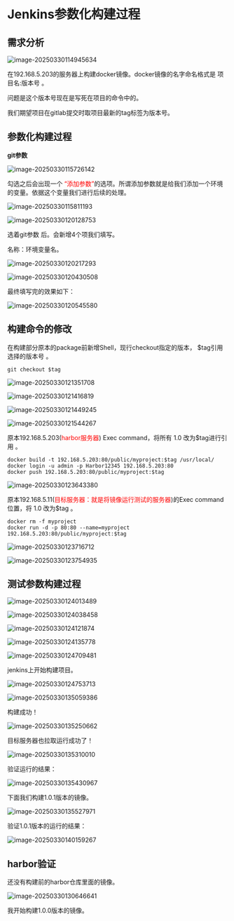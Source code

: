 # Jenkins参数化构建过程



## 需求分析

![image-20250330114945634](demo17_2025_03_01.assets/image-20250330114945634.png)



在192.168.5.203的服务器上构建docker镜像。docker镜像的名字命名格式是    项目名:版本号 。

问题是这个版本号现在是写死在项目的命令中的。

我们期望项目在gitlab提交时取项目最新的tag标签为版本号。





## 参数化构建过程

**git参数**

![image-20250330115726142](demo17_2025_03_01.assets/image-20250330115726142.png)





勾选之后会出现一个<font color='red'> “添加参数”</font>的选项。所谓添加参数就是给我们添加一个环境的变量。依据这个变量我们进行后续的处理。

![image-20250330115811193](demo17_2025_03_01.assets/image-20250330115811193.png)







![image-20250330120128753](demo17_2025_03_01.assets/image-20250330120128753.png)



选着git参数 后。会新增4个项我们填写。

名称：环境变量名。





![image-20250330120217293](demo17_2025_03_01.assets/image-20250330120217293.png)











![image-20250330120430508](demo17_2025_03_01.assets/image-20250330120430508.png)



最终填写完的效果如下：



![image-20250330120545580](demo17_2025_03_01.assets/image-20250330120545580.png)





## 构建命令的修改

在构建部分原本的package前新增Shell，现⾏checkout指定的版本， $tag引⽤选择的版本号 。

```
git checkout $tag
```



![image-20250330121351708](demo17_2025_03_01.assets/image-20250330121351708.png)









![image-20250330121416819](demo17_2025_03_01.assets/image-20250330121416819.png)







![image-20250330121449245](demo17_2025_03_01.assets/image-20250330121449245.png)





![image-20250330121544267](demo17_2025_03_01.assets/image-20250330121544267.png)





原本192.168.5.203(<font color='red'>harbor服务器</font>) Exec  command，将所有 1.0 改为$tag进⾏引⽤ 。

```
docker build -t 192.168.5.203:80/public/myproject:$tag /usr/local/
docker login -u admin -p Harbor12345 192.168.5.203:80
docker push 192.168.5.203:80/public/myproject:$tag
```



![image-20250330123643380](demo17_2025_03_01.assets/image-20250330123643380.png)



原本192.168.5.11(<font color='red'>⽬标服务器：就是将镜像运行测试的服务器</font>)的Exec  command位置，将 1.0 改为$tag 。

```
docker rm -f myproject
docker run -d -p 80:80 --name=myproject 192.168.5.203:80/public/myproject:$tag
```



![image-20250330123716712](demo17_2025_03_01.assets/image-20250330123716712.png)









![image-20250330123754935](demo17_2025_03_01.assets/image-20250330123754935.png)







## 测试参数构建过程



![image-20250330124013489](demo17_2025_03_01.assets/image-20250330124013489.png)









![image-20250330124038458](demo17_2025_03_01.assets/image-20250330124038458.png)







![image-20250330124121874](demo17_2025_03_01.assets/image-20250330124121874.png)







![image-20250330124135778](demo17_2025_03_01.assets/image-20250330124135778.png)







![image-20250330124709481](demo17_2025_03_01.assets/image-20250330124709481.png)





jenkins上开始构建项目。



![image-20250330124753713](demo17_2025_03_01.assets/image-20250330124753713.png)







![image-20250330135059386](demo17_2025_03_01.assets/image-20250330135059386.png)



构建成功！

![image-20250330135250662](demo17_2025_03_01.assets/image-20250330135250662.png)



目标服务器也拉取运行成功了！



![image-20250330135310010](demo17_2025_03_01.assets/image-20250330135310010.png)



验证运行的结果：

![image-20250330135430967](demo17_2025_03_01.assets/image-20250330135430967.png)



下面我们构建1.0.1版本的镜像。

![image-20250330135527971](demo17_2025_03_01.assets/image-20250330135527971.png)



验证1.0.1版本的运行的结果：

![image-20250330140159267](demo17_2025_03_01.assets/image-20250330140159267.png)



## harbor验证

还没有构建前的harbor仓库里面的镜像。

![image-20250330130646641](demo17_2025_03_01.assets/image-20250330130646641.png)



我开始构建1.0.0版本的镜像。



















